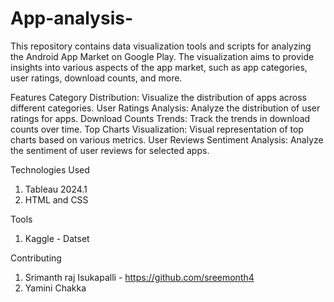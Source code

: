 # App-analysis-
This repository contains data visualization tools and scripts for analyzing the Android App Market on Google Play. The visualization aims to provide insights into various aspects of the app market, such as app categories, user ratings, download counts, and more.

Features
Category Distribution: Visualize the distribution of apps across different categories.
User Ratings Analysis: Analyze the distribution of user ratings for apps.
Download Counts Trends: Track the trends in download counts over time.
Top Charts Visualization: Visual representation of top charts based on various metrics.
User Reviews Sentiment Analysis: Analyze the sentiment of user reviews for selected apps.

Technologies Used
1) Tableau 2024.1
2) HTML and CSS

Tools
1) Kaggle - Datset


Contributing
1) Srimanth raj Isukapalli - https://github.com/sreemonth4
2) Yamini Chakka


   
